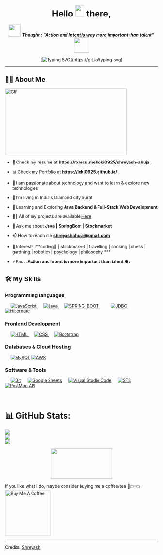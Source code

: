 <h1 align="center">Hello <img src="https://raw.githubusercontent.com/MartinHeinz/MartinHeinz/master/wave.gif" width="30px" height="38"> there, </h1>


<p align="center">
<img src="https://media.giphy.com/media/qjqUcgIyRjsl2/giphy.gif" width="40" /> <b><i align="center">Thought : "Action and Intent is way more important than talent”</i></b> <img src="https://media.giphy.com/media/qjqUcgIyRjsl2/giphy.gif" width="50" />
</p>
<!-- <p>An aspiring Java Back-end Developer. Collaborative, team player who can work with teams and be productive. Interested in obtaining a Software Developer position. Always like to learn new skills and technologies.</p>  -->
  
 

<div align="center">
  
   <span></span>
  
[![Typing SVG](https://readme-typing-svg.herokuapp.com?font=IBM+Plex+Sans&color=ff1493&size=36&lines=+Hey!+It's+Shreyash!;I'm+a+Software+Developer.;❤+Core+Java+web3.0;I+❤+DSA..)](https://git.io/typing-svg)
</div>

<hr color="blue"/>



## 🙋‍♂️ About Me

 <img align="center" alt="GIF" src="https://github.com/abhisheknaiidu/abhisheknaiidu/blob/master/code.gif?raw=true" width="400" height="220" />

 
 -  🔭 Check my resume at **https://rxresu.me/loki0925/shreyash-ahuja** .
 
 -  📊 Check my Portfolio  at **https://loki0925.github.io/** .

 -  🚀 I am passionate about technology and want to learn & explore new technologies 

 -  🔭 I’m living  in India's Diamond city Surat   

 - 🌱 Learning and Exploring **Java Backend & Full-Stack Web Development**

 - 👨‍💻 All of my projects are available [Here](https://github.com/loki0925?tab=repositories)

 - 💬 Ask me about **Java | SpringBoot | Stockmarket**

 - 📫 How to reach me **shreyashahuja@gmail.com**

 - 🎯 Interests :**coding📕 | stockmarket  | travelling | cooking | chess | gardning | robotics | psychology | philosophy ***

 - ⚡ Fact :**Action and Intent is more important than talent 🫀:**
 
## 🛠️ My Skills

###  Programming languages

<p align="left"> 
  &emsp;
  <a href="https://developer.mozilla.org/en-US/docs/Web/JavaScript" target="_blank"> 
     <img alt="JavaScript" src="https://img.shields.io/badge/JavaScript%20-%23F7DF1E.svg?logo=javascript&logoColor=black">
   </a>
  &emsp;
  <a href="https://www.java.com" target="_blank"> 
    <img alt="Java" src="https://img.shields.io/badge/Java-%23007396.svg?logo=java&logoColor=white">
  </a>
  &emsp;
  <a href="https://spring.io/projects/spring-boot">
    <img alt="SPRING-BOOT" src="https://img.shields.io/badge/SPRING-BOOT-%23777BB4.svg?logo=springboot&logoColor=white"/>
  </a>
   &emsp;
  &emsp;
  <a href="https://developer.mozilla.org/en-US/docs/Web/JavaScript" target="_blank"> 
     <img alt="JDBC" src="https://img.shields.io/badge/JDBC%20-%23F7DF1E.svg?logo=javascript&logoColor=black">
   </a>
    &emsp;
  <a href="https://www.java.com" target="_blank"> 
    <img alt="Hibernate" src="https://img.shields.io/badge/Hibernate-%23007396.svg?logo=java&logoColor=white">
  </a>
</p>

###  Frontend Development
<p align="left"> 
  &emsp; 
  <a href="https://www.w3.org/html/" target="_blank"> 
   <img alt="HTML" src="https://img.shields.io/badge/HTML5%20-%23E34F26.svg?logo=html5&logoColor=white">
  </a>   
  &emsp;
  <a href="https://www.w3schools.com/css/" target="_blank">
    <img alt="CSS" src="https://img.shields.io/badge/CSS%20-%231572B6.svg?logo=css3&logoColor=white">
  </a> 
   &emsp;
  <a href="https://getbootstrap.com" target="_blank"> 
    <img alt="Bootstrap" src="https://img.shields.io/badge/Bootstrap-%23563D7C.svg?style=flat&logo=bootstrap&logoColor=white"/>
  </a>
</p>

###  Databases & Cloud Hosting
<p align="left">
  &emsp;
    <a href="https://www.mysql.com/"><img alt="MySQL" src="https://img.shields.io/badge/MySQL-%2300f.svg?style=flat&llogo=mysql&logoColor=white"></a>
    <a href="https://aws.amazon.com/"><img alt="AWS" src="https://img.shields.io/badge/AWS-%2300f.svg?style=flat&llogo=mysql&logoColor=white"></a>
 </p>
 
 ###  Software & Tools
 
<p align="center">
 
  &emsp;
    <a href="#"><img alt="Git" src="https://img.shields.io/badge/Git%20-%23F05033.svg?logo=git&logoColor=white"></a>
  &emsp;
    <a href="#"><img alt="Google Sheets" src="https://img.shields.io/badge/Google%20Sheets%20-%2334A853.svg?logo=google%20sheets&logoColor=white"></a>
  &emsp;
    <a href="#"><img alt="Visual Studio Code" src="https://img.shields.io/badge/Visual%20Studio%20Code-0078d7.svg?logo=visual-studio-code&logoColor=white"></a>
  &emsp;
   <a href="#"><img alt="STS" src="https://img.shields.io/badge/STS%20-%23F05033.svg?logo=git&logoColor=white"></a>
  &emsp;
  <a href="#"><img alt="PostMan API" src="https://img.shields.io/badge/PostMan%20API%20-%2334A853.svg?logo=google%20sheets&logoColor=white"></a>
  &emsp;
</p>

<br/>

# 📊 GitHub Stats:

![](https://github-readme-stats.vercel.app/api?username=loki0925&theme=light&hide_border=false&include_all_commits=true&count_private=true)<br/>
![](https://github-readme-streak-stats.herokuapp.com/?user=loki0925&theme=dark&hide_border=false)<br/>
![](https://github-readme-stats.vercel.app/api/top-langs/?username=loki0925&theme=light&hide_border=false&include_all_commits=true&count_private=true&layout=compact)

<p align="center">
  <img width="200" height="100" src="https://math.sun.ac.za/prodinger/thanks.gif">
</p>
If you like what i do, maybe consider buying me a coffee/tea 🥺👉👈
<a href="https://www.buymeacoffee.com/shreyashAhuja" target="_blank"><img src="https://cdn.buymeacoffee.com/buttons/v2/default-red.png" alt="Buy Me A Coffee" width="150" ></a>

---------
Credits: [Shreyash](https://github.com/loki0925)

